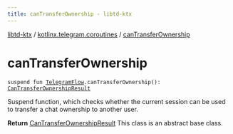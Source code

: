 ```yaml
---
title: canTransferOwnership - libtd-ktx
---
```


[libtd-ktx](../index.html) / [kotlinx.telegram.coroutines](index.html) / [canTransferOwnership](./can-transfer-ownership.html)

# canTransferOwnership

`suspend fun `[`TelegramFlow`](../kotlinx.telegram.core/-telegram-flow/index.html)`.canTransferOwnership(): `[`CanTransferOwnershipResult`](https://tdlibx.github.io/td/docs/org/drinkless/td/libcore/telegram/TdApi.CanTransferOwnershipResult.html)

Suspend function, which checks whether the current session can be used to transfer a chat
ownership to another user.

**Return**
[CanTransferOwnershipResult](https://tdlibx.github.io/td/docs/org/drinkless/td/libcore/telegram/TdApi.CanTransferOwnershipResult.html) This class is an abstract base class.

